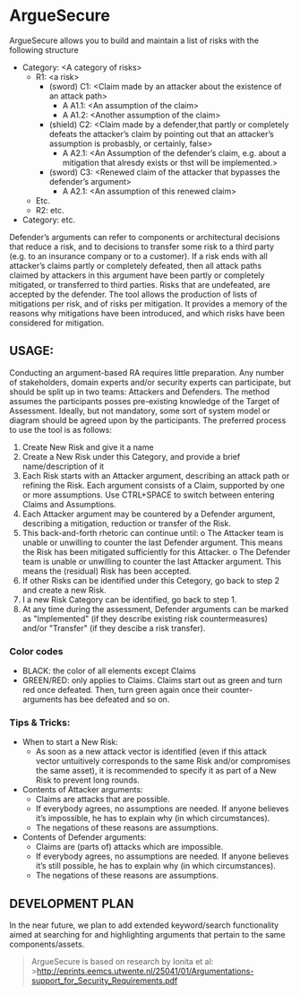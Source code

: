 # ArgueSecure

ArgueSecure allows you to build and maintain a list of risks with the following structure
- Category: \<A category of risks>
  - R1: \<a risk>
    - (sword) C1: \<Claim made by an attacker about the existence of an attack path>
      - A A1.1: \<An assumption of the claim>
      - A A1.2: \<Another assumption of the claim>
    - (shield) C2: \<Claim made by a defender,that partly or completely defeats the attacker’s claim by pointing out that an attacker’s assumption is probasbly, or certainly, false>
      - A  A2.1: \<An Assumption of the defender’s claim, e.g. about a mitigation that alresdy exists or thst will be implemented.>
    - (sword) C3: \<Renewed claim of the attacker that bypasses the defender’s argument>
      - A A2.1: \<An assumption of this renewed claim>
   - Etc.
  - R2: etc.
- Category: etc.

Defender’s arguments can refer to components or architectural decisions that reduce a risk, and to decisions to transfer some risk to a third party (e.g. to an insurance company or to a customer).
If a risk  ends with all attacker’s claims partly or completely defeated, then all attack paths claimed by attackers in this argument have been partly or completely mitigated, or transferred to third parties. Risks that are undefeated, are accepted by the defender. 
The tool allows the production of lists of mitigations per risk, and of risks per mitigation. It provides a memory of the reasons why mitigations have been introduced, and which risks have been considered for mitigation.


## USAGE:
Conducting an argument-based RA requires little preparation. Any number of stakeholders, domain experts and/or security experts can participate, but should be split up in two teams: Attackers and Defenders. The method assumes the participants posses pre-existing knowledge of the Target of Assessment. Ideally, but not mandatory, some sort of system model or diagram should be agreed upon by the participants. 
The preferred process to use the tool is as follows:
  1.  Create New Risk and give it a name
  2.  Create a New Risk under this Category, and provide a brief name/description of it
  3.  Each Risk starts with an Attacker argument, describing an attack path or refining the Risk. Each argument consists of a Claim, supported by one or more assumptions. Use CTRL+SPACE to switch between entering Claims and Assumptions.
  4.	Each Attacker argument may be countered by a Defender argument, describing a mitigation, reduction or transfer of the Risk.
  5.	This back-and-forth rhetoric can continue until: 
    o	The Attacker team is unable or unwilling to counter the last Defender argument. This means the Risk has been mitigated sufficiently for this Attacker.
    o	The Defender team is unable or unwilling to counter the last Attacker argument. This means the (residual) Risk has been accepted.
  6.	If other Risks can be identified under this Cetegory, go back to step 2 and create a new Risk.
  7.	I a new Risk Category can be identified, go back to step 1.
  8.	At any time during the assessment, Defender arguments can be marked as "Implemented" (if they describe existing risk countermeasures) and/or "Transfer" (if they descibe a risk transfer).

### Color codes ###
- BLACK:  the color of all elements except Claims
- GREEN/RED: only applies to Claims.  Claims start out as green and turn red once defeated. Then, turn green again once their counter-arguments has bee defeated and so on.

### Tips & Tricks:
- When to start a New Risk:
  - As soon as a new attack vector is identified (even if this attack vector untuitively corresponds to the same Risk and/or compromises the same asset), it is recommended to specify it as part of a New Risk to prevent long rounds.
- Contents of Attacker arguments:
  - Claims are attacks that are possible. 
  - If everybody agrees, no assumptions are needed. If anyone believes it’s impossible, he has to explain why (in which circumstances). 
  - The negations of these reasons are assumptions.
- Contents of Defender arguments: 
  - Claims are (parts of) attacks which are impossible. 
  - If everybody agrees, no assumptions are needed. If anyone believes it’s still possible, he has to explain why (in which circumstances).  
  - The negations of these reasons are assumptions.


## DEVELOPMENT PLAN
In the near future, we plan to add extended keyword/search  functionality aimed at searching for and highlighting arguments that pertain to the same components/assets.



> ArgueSecure is based on research by Ionita et al: >http://eprints.eemcs.utwente.nl/25041/01/Argumentations-support_for_Security_Requirements.pdf

